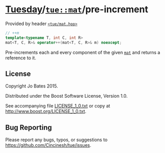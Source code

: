 [Tuesday](../../../README.md)/[`tue::mat`](../../headers/mat.md)/pre-increment
==============================================================================
Provided by header [`<tue/mat.hpp>`](../../headers/mat.md)

```c++
// ++m
template<typename T, int C, int R>
mat<T, C, R>& operator++(mat<T, C, R>& m) noexcept;
```

Pre-increments each and every component of the given
[`mat`](../../headers/mat.md) and returns a reference to it.

License
-------
Copyright Jo Bates 2015.

Distributed under the Boost Software License, Version 1.0.

See accompanying file [LICENSE_1_0.txt](../../../LICENSE_1_0.txt) or copy at
http://www.boost.org/LICENSE_1_0.txt.

Bug Reporting
-------------
Please report any bugs, typos, or suggestions to
https://github.com/Cincinesh/tue/issues.
